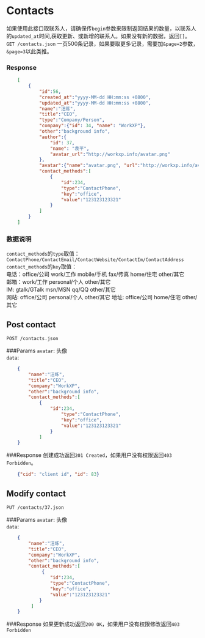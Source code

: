 # Contacts
如果使用此接口取联系人，请确保传`begin`参数来限制返回结果的数量，以联系人的`updated_at`时间,获取更新、或新增的联系人。如果没有新的数据，返回`[]`。  
`GET /contacts.json`  一页500条记录，如果要取更多记录，需要加`&page=2`参数，`&page=3`以此类推。

### Response

```json
	[
		{
			"id":56,
			"created_at":"yyyy-MM-dd HH:mm:ss +0800",
			"updated_at":"yyyy-MM-dd HH:mm:ss +0800",
			"name":"汪练",  
			"title":"CEO",
			"type":"Company/Person",
			"company":{"id": 34, "name": "WorkXP"},
			"other":"background info",
			"author":{
				"id": 37,
				"name": "袁平",
				"avatar_url":"http://workxp.info/avatar.png"
			},
			"avatar":{"name":"avatar.png", "url":"http://workxp.info/avatar.png"},
			"contact_methods":[
				{
					"id":234,
					"type":"ContactPhone",
					"key":"office", 
					"value":"123123123321" 
				}
			]
		}
	]
```

### 数据说明
`contact_methods`的`type`取值：`ContactPhone/ContactEmail/ContactWebsite/ContactIm/ContactAddress`  
`contact_methods`的`key`取值：   
电话：office/公司  work/工作 mobile/手机  fax/传真  home/住宅  other/其它  
邮箱：work/工作  personal/个人  other/其它  
IM: gtalk/GTalk  msn/MSN  qq/QQ  other/其它  
网站: office/公司  personal/个人  other/其它 
地址: office/公司  home/住宅  other/其它  

## Post contact
`POST /contacts.json`

###Params
`avatar`: 头像  
`data`:

```json
	{
		"name":"汪练",  
		"title":"CEO",
		"company":"WorkXP",
		"other":"background info",
		"contact_methods":[
			{
				"id":234,
					"type":"ContactPhone",
					"key":"office", 
					"value":"123123123321" 
				}
			]
	}
```

###Response
创建成功返回`201 Created`，如果用户没有权限返回`403 Forbidden`。  

```json
	{"cid": "client id", "id": 83}
```
## Modify contact
`PUT /contacts/37.json`

###Params
`avatar`: 头像  
`data`:

```json
	{
		"name":"汪练",  
		"title":"CEO",
		"company":"WorkXP",
		"other":"background info",
		"contact_methods":[ 
			 {
		 		"id":234,
		 		"type":"ContactPhone",
		 		"key":"office", 
		 		"value":"123123123321" 
		 	}
		 ]
	}
```

###Response
如果更新成功返回`200 OK`，如果用户没有权限修改返回`403 Forbidden`